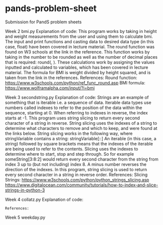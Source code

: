 # pands-problem-sheet
Submission for PandS problem sheets

Week 2 bmi.py 
    Explanation of code:
        This program works by taking in height and weight measurements from the user and using them to calculate bmi. The input and print functions and casting data to desired data type (in this case, float) have been covered in lecture material. The round function was found on W3 schools at the link in the reference. This function works by taking in the number to be rounded as well as the number of decimal places that is required: 
            round(<number>, <number of decimal places>). 
    These calculations work by assigning the values inputted and calculated to variables, which has been covered in lecture material. 
    The formula for BMI is weight divided by height squared, and is taken from the link in the references.
    References:
        Round function:     https://www.w3schools.com/python/ref_func_round.asp
        BMI formula:        https://www.wolframalpha.com/input/?i=bmi
        

Week 3 secondstring.py
    Explanation of code:
        Strings are an example of something that is iterable i.e. a sequence of data. Iterable data types use numbers called indexes to refer to the position of the data within the sequence, starting at 0. When referring to indexes in reverse, the index starts at -1. 
        This program uses string slicing to return every second character of a string in reverse. String slicing uses the indexes of a string to determine what characters to remove and which to keep, and were found at the links below. 
        String slicing works in the following way, where stringVariable contains a string:
            stringVariable[<start>:<stop>:<step>]
        An iterable (in this case, a string) followed by square brackets means that the indexes of the iterable are being used to refer to the contents. Slicing uses the indexes to determine where to start, stop and step through. So for example someString[3:8:2] would return every second character from the string from index 3 up to (but not including) index 8. A minus number reverses the direction of the indexes. 
        In this program, string slicing is used to return every second character in a string in reverse order.
    References:
        Slicing Strings:    https://www.w3schools.com/python/python_strings_slicing.asp
                            https://www.digitalocean.com/community/tutorials/how-to-index-and-slice-strings-in-python-3


Week 4 collatz.py
    Explanation of code:

    References:


Week 5 weekday.py